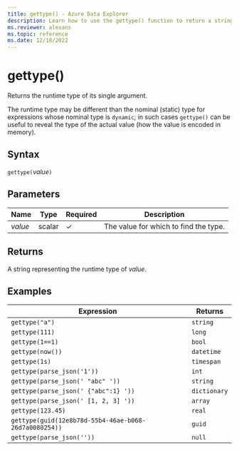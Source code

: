 ```yaml
---
title: gettype() - Azure Data Explorer
description: Learn how to use the gettype() function to return a string representing the runtime type of its single argument.
ms.reviewer: alexans
ms.topic: reference
ms.date: 12/18/2022
---
```

# gettype()

Returns the runtime type of its single argument.

The runtime type may be different than the nominal (static) type for expressions whose nominal type is `dynamic`; in such cases `gettype()` can be useful to reveal the type of the actual value (how the value is encoded in memory).

## Syntax

`gettype(`*value*`)`

## Parameters

| Name | Type | Required | Description |
|--|--|--|--|
| *value* | scalar | &check; | The value for which to find the type. |

## Returns

A string representing the runtime type of *value*.

## Examples

|Expression                          |Returns      |
|------------------------------------|-------------|
|`gettype("a")`                      |`string`     |
|`gettype(111)`                      |`long`       |
|`gettype(1==1)`                     |`bool`       |
|`gettype(now())`                    |`datetime`   |
|`gettype(1s)`                       |`timespan`   |
|`gettype(parse_json('1'))`           |`int`        |
|`gettype(parse_json(' "abc" '))`     |`string`     |
|`gettype(parse_json(' {"abc":1} '))` |`dictionary` |
|`gettype(parse_json(' [1, 2, 3] '))` |`array`      |
|`gettype(123.45)`                   |`real`       |
|`gettype(guid(12e8b78d-55b4-46ae-b068-26d7a0080254))`|`guid`|
|`gettype(parse_json(''))`            |`null`|
